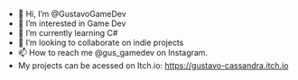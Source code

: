 - 👋 Hi, I’m @GustavoGameDev
- 👀 I’m interested in Game Dev
- 🌱 I’m currently learning C#
- 💞️ I’m looking to collaborate on indie projects
- 📫 How to reach me @gus_gamedev on Instagram.
- My projects can be acessed on Itch.io: https://gustavo-cassandra.itch.io
<!---
GustavoGameDev/GustavoGameDev is a ✨ special ✨ repository because its `README.md` (this file) appears on your GitHub profile.
You can click the Preview link to take a look at your changes.
--->
